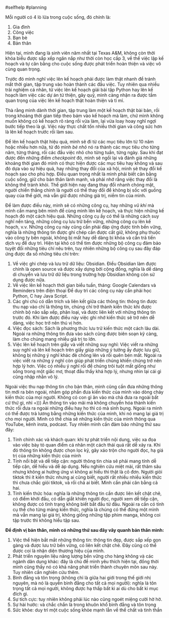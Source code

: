 #selfhelp #planning

Mỗi người có 4 lò lửa trong cuộc sống, đó chính là:
1. Gia đình
2. Công việc
3. Bạn bè
4. Bản thân

Hiện tại, mình đang là sinh viên năm nhất tại Texas A&M, không còn thời khóa biểu được sắp xếp ngăn nắp như thời còn học cấp 3, về thế việc lập kế hoạch và tự cân bằng cho cuộc sống được phát triển hoàn thiện và việc vô cùng quan trọng.

Trước đó mình nghĩ việc lên kế hoạch phải được làm thật nhanh để tránh mất thời gian, tập trung vào hoàn thành các đầu việc. Tuy nhiên qua nhiều trải nghiệm cá nhân, từ việc lên kế hoạch giải bài tập Python hay lên kế hoạch làm việc các dự án từ thiện, gây quỹ, mình càng nhận ra được tầm quan trọng của việc lên kế hoạch thật hoàn thiện và tỉ mỉ. 

Thà rằng mình dành thời gian, tập trung làm một kế hoạch thật bài bản, rồi trong khoảng thời gian tiếp theo bám vào kế hoạch mà làm, chứ mình không muốn không có kế hoạch rõ ràng rồi vừa làm, lại vừa loay hoay nghĩ ngợi bước tiếp theo là gì. Việc này thực chất tốn nhiều thời gian và công sức hơn là lên kế hoạch trước rồi làm sau.

Để lên kế hoạch thật hiệu quả, mình sẽ đi từ các mục tiêu lớn từ 10 năm hoặc nhiều hơn nữa, từ đó mình *bẻ nhỏ* nó ra thành các mục tiêu cho từng năm, từng tháng, rồi các đầu việc nhỏ cho từng tuần, từng ngày. Sau khi đạt được đến những điểm *checkpoint* đó, mình sẽ ngồi lại và đánh giá những khoảng thời gian đó mình có thực hiện được các mục tiêu hay không và sau đó dựa vào sự hiệu quả, hay những thay đổi của xã hội, mình sẽ thay đổi kế hoạch sao cho phù hợp. Điều quan trọng nhất là mình phải biết cân bằng cuộc sống, giữ cho bản thân lành mạnh, và phải nhớ rằng việc thay đổi là không thể tránh khỏi. Thế giới hiện nay đang thay đổi nhanh chóng mặt, người chiến thắng chính là người có thể thay đổi để không bị sốc với guồng quay của thế giới, mà vẫn giữ được những giá trị, niềm tin của mình.

Để làm được điều này, mình sẽ có những công cụ, hay những *vũ khí* mà mình cần mang bên mình để cùng mình lên kế hoạch, và thực hiện những kế hoạch đó một cách hiệu quả. Những công cụ ấy có thể là những cách suy nghĩ nền tảng, những công cụ lưu trữ bền vững, những công cụ lên kế hoạch, v.v. Những công cụ này cũng cần phải đáp ứng được tính bền vững, nghĩa là những thông tin được ghi chép cần được cất giữ, không phụ thuộc vào công ty bên ngoài, không bị mất hay dễ dàng bị khóa và cần trả tiền dịch vụ để duy trì. Hiện tại khó có thể tìm được những bộ công cụ đảm bảo tuyệt đối những tiêu chí nêu trên, tuy nhiên những bộ công cụ sau đây đáp ứng được đa số những tiêu chí trên:
1. Về việc ghi chép và lưu trữ dữ liệu: Obsidian. Điều Obsidian làm được chính là open source và được xây dựng bởi cộng đồng, nghĩa là dể dàng di chuyển và lưu trữ dữ liệu trong trường hợp Obsidian không còn sử dụng được nữa.
2. Về việc lên kế hoạch thời gian biểu tuần, tháng: Google Calendars và Reminders trên điện thoại
Để duy trì các công cụ này cần phải học Python, C hay Java Script. 
3. Các ghi chú có dẫn trích và liên kết giữa các thông tin: thông tin được thu nạp vào chỉ là thông tin, chúng chỉ trở thành kiến thức khi được chính bộ não sắp xếp, phân loại, và được liên kết với những thông tin trước đó. Khi làm được điều này việc ghi nhớ kiến thức sẽ trở nên dễ dàng, việc học trở nên thú vị hơn.
4. Việc đọc sách: Sách là phương thức lưu trữ kiến thức một cách lâu dài. Ngoài ra những thông tin đưa vào sách cũng được biên soạn kỹ càng, làm cho chúng mang nhiều giá trị to lớn. 
5. Việc lên kế hoạch trên giấy và viết những suy nghĩ: Việc viết ra những suy nghĩ và lên kế hoạch trên giấy giúp những ý tưởng ấy được lưu giữ, không bị những ý nghĩ khác đè chồng lên và rồi quên bén mất. Ngoài ra việc viết ra những ý nghĩ còn giúp phát triển chúng khiến chúng trở nên hợp lý hơn. Việc có nhiều ý nghĩ rồi để chúng trôi tuột mất giống như sống trong một giấc mơ, thoạt đầu thấy khá hợp lý, nhưng nhìn lại cái gì cũng nhập nhằn vô lý. 

Ngoài việc thu nạp thông tin cho bản thân, mình cũng cần đưa những thông tin mới ra bên ngoài, nhằm góp phần đưa kiến thức của mình vào dòng chảy kiến thức của mọi người. Không có con gì ăn vào mà chả đưa ra ngoài bất cứ thứ gì, nhỉ =))) Ăn thông tin vào mãi mà không chuyển hóa thành kiến thức rồi đưa ra ngoài những điều hay ho thì có mà sình bụng. Ngoài ra mình có thể được trả lương bằng những kiến thức của mình, khi nó mang lại giá trị cho mọi người. Mình có thể chia sẽ những kiến thức của mình thông qua YouTube, kênh insta, podcast. Tuy nhiên mình cần đảm bảo những thứ sau đây:
1. Tính chính xác và khách quan: khi tự phát triển nội dung, việc xa đọa vào việc bày tỏ quan điểm cá nhân một cách thái quá rất dễ xảy ra. Khi đó thông tin không được chọn lọc kỹ, gây xáo trộn cho người đọc, hạ giá trị của những kiến thức của mình
2. Tính nổi bật và dễ tiếp cận: người thông tin chia sẽ phải mang tính dễ tiếp cận, dể hiểu và dễ áp dụng. Nếu nghiên cứu miệt mài, rất thâm sâu nhưng không ai hưởng ứng vì không ai hiểu thì thật là cô đơn. Người giỏi tiktok thì ít kiến thức nhưng ai cũng biết, người rất nhiều nhiều kiến thức thì chưa chắc giỏi tiktok, và rồi chả ai biết. Mình cần phải cân bằng cả hai.
3. Tính kiến thức hóa: nghĩa là những thông tin cần được liên kết chặt chẽ, có điểm khởi đầu, có dẫn giắt khiến người đọc, người xem dễ tiếp cận, không được có tình trạng không biết bắt đầu từ đâu. Ngoài ra cần có tính cụ thể cho từng mảng kiến thức, nghĩa là chúng có thể đứng một mình mà vẫn mang lại giá trị, không giống những tập phim manga, không coi tập trước thì không hiểu tập sau.

**Để định vị bản thân, mình có những thứ sau đây vây quanh bản thân mình:**
1. Việc thể hiện bắt mắt những thông tin: thông tin đẹp, được sắp xếp gọn gàng và được lưu trữ bền vững, có liên kết chặt chẽ. Đây cũng có thể được coi là nhận diện thương hiệu của mình.
2. Phát triển nguyên liệu năng lượng bền vững cho hàng không và các ngành dân dụng khác: đây là chủ đề mình yêu thích hiện tại, đồng thời mình cũng thấy nó có khả năng phát triển thành chuyên môn sau này. Tuy nhiên cần nghiên cứu thêm.
3. Bình đẳng và tôn trọng (không chỉ là giữa hai giới trong thế giới nhị nguyên, mà nó là quyền bình đẳng cho tất cả mọi người): nghĩa là tôn trọng tất cả mọi người, không được hạ thấp bất kì ai dù cho bất kì mục đích gì. 
4. Sự tích cực: tuy nhiên không phải lúc nào cũng ngoét miệng cười hờ hờ.
5. Sự hài hước: và chắc chắn là trong khuôn khổ bình đẳng và tôn trọng
6. Sức khỏe: duy trì một cuộc sống khỏe mạnh lẫn về thể chất và tinh thần






